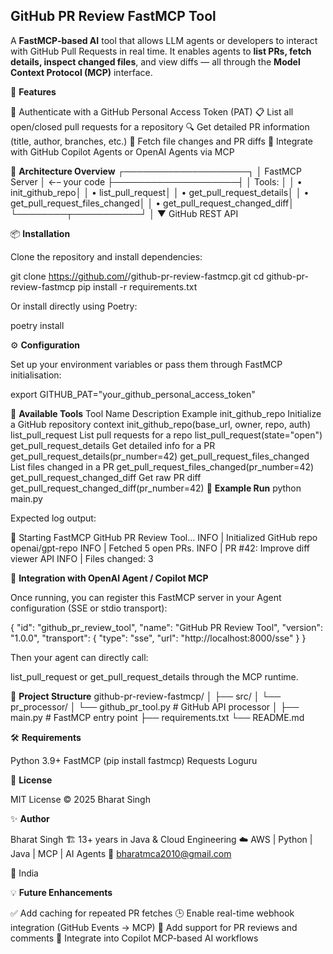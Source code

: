 ## GitHub PR Review FastMCP Tool

A **FastMCP-based AI** tool that allows LLM agents or developers to interact with GitHub Pull Requests in real time.
It enables agents to **list PRs, fetch details, inspect changed files**, and view diffs — all through the **Model Context Protocol (MCP)** interface.

🚀 **Features**

🔐 Authenticate with a GitHub Personal Access Token (PAT)
📋 List all open/closed pull requests for a repository
🔍 Get detailed PR information (title, author, branches, etc.)
🧾 Fetch file changes and PR diffs
🧠 Integrate with GitHub Copilot Agents or OpenAI Agents via MCP

🧩 **Architecture Overview**
┌────────────────────┐
│  FastMCP Server    │  ←– your code
├────────────────────┤
│ Tools:             │
│  • init_github_repo│
│  • list_pull_request│
│  • get_pull_request_details│
│  • get_pull_request_files_changed│
│  • get_pull_request_changed_diff│
└────────┬───────────┘
         │
         ▼
   GitHub REST API


📦 **Installation**

Clone the repository and install dependencies:

git clone https://github.com/<your-username>/github-pr-review-fastmcp.git
cd github-pr-review-fastmcp
pip install -r requirements.txt


Or install directly using Poetry:

poetry install

⚙️ **Configuration**

Set up your environment variables or pass them through FastMCP initialisation:

export GITHUB_PAT="your_github_personal_access_token"

🧰 **Available Tools**
Tool Name	Description	Example
init_github_repo	Initialize a GitHub repository context	init_github_repo(base_url, owner, repo, auth)
list_pull_request	List pull requests for a repo	list_pull_request(state="open")
get_pull_request_details	Get detailed info for a PR	get_pull_request_details(pr_number=42)
get_pull_request_files_changed	List files changed in a PR	get_pull_request_files_changed(pr_number=42)
get_pull_request_changed_diff	Get raw PR diff	get_pull_request_changed_diff(pr_number=42)
🧪 **Example Run**
python main.py


Expected log output:

🚀 Starting FastMCP GitHub PR Review Tool...
INFO | Initialized GitHub repo openai/gpt-repo
INFO | Fetched 5 open PRs.
INFO | PR #42: Improve diff viewer API
INFO | Files changed: 3

🧠 **Integration with OpenAI Agent / Copilot MCP**

Once running, you can register this FastMCP server in your Agent configuration (SSE or stdio transport):

{
  "id": "github_pr_review_tool",
  "name": "GitHub PR Review Tool",
  "version": "1.0.0",
  "transport": {
    "type": "sse",
    "url": "http://localhost:8000/sse"
  }
}


Then your agent can directly call:

list_pull_request or get_pull_request_details
through the MCP runtime.

🧩 **Project Structure**
github-pr-review-fastmcp/
│
├── src/
│   └── pr_processor/
│       └── github_pr_tool.py      # GitHub API processor
│
├── main.py                        # FastMCP entry point
├── requirements.txt
└── README.md

🛠 **Requirements**

Python 3.9+
FastMCP (pip install fastmcp)
Requests
Loguru

📄 **License**

MIT License © 2025 Bharat Singh

✨ **Author**

Bharat Singh
🏗️ 13+ years in Java & Cloud Engineering
☁️ AWS | Python | Java | MCP | AI Agents
📧 bharatmca2010@gmail.com

📍 India

💡 **Future Enhancements**

✅ Add caching for repeated PR fetches
🕒 Enable real-time webhook integration (GitHub Events → MCP)
🧩 Add support for PR reviews and comments
🤖 Integrate into Copilot MCP-based AI workflows
